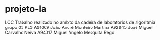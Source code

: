 # projeto-la
LCC
Trabalho realizado no ambito da cadeira de laboratorios de algoritmia
grupo 03 PL3
A91669 João André Monteiro Martins
A92945 José Miguel Carvalho Neiva
A94017 Miguel Angelo Mesquita Rego
